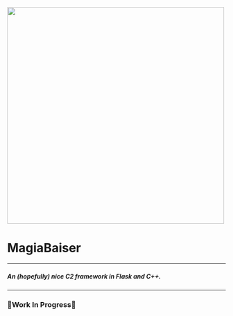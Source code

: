 <body>
  <img src=https://i.pinimg.com/originals/ba/11/08/ba1108a83a2c632a93621a580cf165ab.jpg width=500>
  <h1><b>MagiaBaiser</b></h1>
  <hr>
  <h5>An (hopefully) nice C2 framework in Flask and C++.</h5>
  <hr>
  <b><h3>🚧Work In Progress🚧</h3></b>

  
</body>
